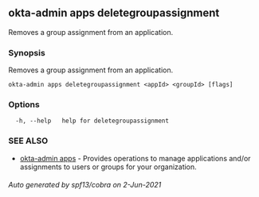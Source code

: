 ## okta-admin apps deletegroupassignment

Removes a group assignment from an application.

### Synopsis

Removes a group assignment from an application.

```
okta-admin apps deletegroupassignment <appId> <groupId> [flags]
```

### Options

```
  -h, --help   help for deletegroupassignment
```

### SEE ALSO

* [okta-admin apps](okta-admin_apps.md)	 - Provides operations to manage applications and/or assignments to users or groups for your organization.

###### Auto generated by spf13/cobra on 2-Jun-2021
